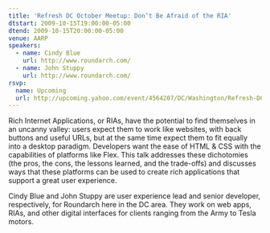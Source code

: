 ```yaml
---
title: 'Refresh DC October Meetup: Don’t Be Afraid of the RIA'
dtstart: 2009-10-15T19:00:00-05:00
dtend: 2009-10-15T20:00:00-05:00
venue: AARP
speakers:
  - name: Cindy Blue
    url: http://www.roundarch.com/
  - name: John Stuppy
    url: http://www.roundarch.com/
rsvp:
  name: Upcoming
  url: http://upcoming.yahoo.com/event/4564207/DC/Washington/Refresh-DC-October-Meetup-Don39t-be-Afraid-of-the-RIA/AARP/
---
```


Rich Internet Applications, or RIAs, have the potential to find themselves in an uncanny valley: users expect them to work like websites, with back buttons and useful URLs, but at the same time expect them to fit equally into a desktop paradigm. Developers want the ease of HTML & CSS with the capabilities of platforms like Flex. This talk addresses these dichotomies (the pros, the cons, the lessons learned, and the trade-offs) and discusses ways that these platforms can be used to create rich applications that support a great user experience.

Cindy Blue and John Stuppy are user experience lead and senior developer, respectively, for Roundarch here in the DC area. They work on web apps, RIAs, and other digital interfaces for clients ranging from the Army to Tesla motors.